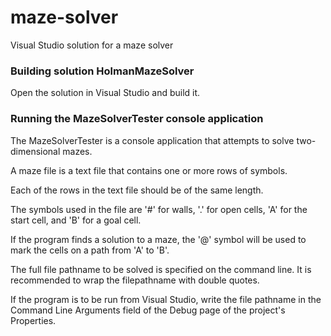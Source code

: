 # maze-solver
Visual Studio solution for a maze solver

### Building solution HolmanMazeSolver
Open the solution in Visual Studio and build it.

### Running the MazeSolverTester console application
The MazeSolverTester is a console application that attempts to solve two-dimensional mazes.

A maze file is a text file that contains one or more rows of symbols.

Each of the rows in the text file should be of the same length.

The symbols used in the file are '#' for walls, '.' for open cells, 'A' for the start cell, and 'B' for a goal cell.

If the program finds a solution to a maze, the '@' symbol will be used to mark the cells on a path from 'A' to 'B'.

The full file pathname to be solved is specified on the command line. It is recommended to wrap the filepathname with double quotes.

If the program is to be run from Visual Studio, write the file pathname in the Command Line Arguments field of the Debug page of the project's Properties.
